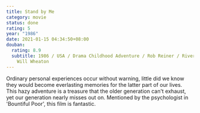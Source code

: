 ```yaml
---
title: Stand by Me
category: movie
status: done
rating: 5
year: "1986"
date: 2021-01-15 04:34:50+08:00
douban:
  rating: 8.9
  subtitle: 1986 / USA / Drama Childhood Adventure / Rob Reiner / River Phoenix
    Will Wheaton
---
```


Ordinary personal experiences occur without warning, little did we know they would become everlasting memories for the latter part of our lives. This hazy adventure is a treasure that the older generation can't exhaust, yet our generation nearly misses out on. Mentioned by the psychologist in 'Bountiful Poor', this film is fantastic.
